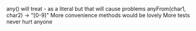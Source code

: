 any() will treat - as a literal but that will cause problems
anyFrom(char1, char2) -> "[0-9]"
More convenience methods would be lovely
More tests never hurt anyone
